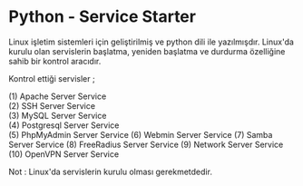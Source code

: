 # Python - Service Starter

Linux işletim sistemleri için geliştirilmiş ve python dili ile yazılmışdır.  Linux'da kurulu olan servislerin başlatma, yeniden başlatma ve durdurma özelliğine sahib bir kontrol aracıdır.

Kontrol ettiği servisler ;

(1) Apache Server Service	
(2) SSH Server Service		
(3) MySQL Server Service	
(4) Postgresql Server Service	
(5) PhpMyAdmin Server Service
(6) Webmin Server Service
(7) Samba Server Service
(8) FreeRadius Server Service
(9) Network Server Service
(10) OpenVPN Server Service	

Not :  Linux'da servislerin kurulu olması gerekmetdedir.
